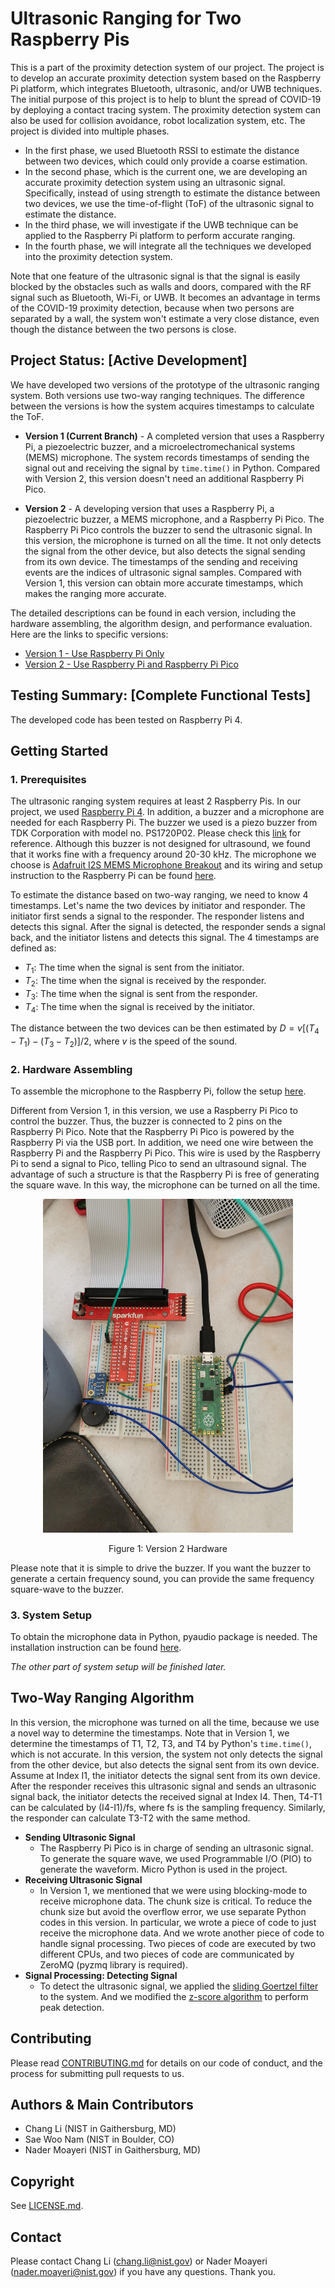 
# Ultrasonic Ranging for Two Raspberry Pis

This is a part of the proximity detection system of our project. The project is to develop an accurate proximity detection system based on the Raspberry Pi platform, which integrates Bluetooth, ultrasonic, and/or UWB techniques. The initial purpose of this project is to help to blunt the spread of COVID-19 by deploying a contact tracing system. The proximity detection system can also be used for collision avoidance, robot localization system, etc.  The project is divided into multiple phases. 
* In the first phase, we used Bluetooth RSSI to estimate the distance between two devices, which could only provide a coarse estimation. 
* In the second phase, which is the current one, we are developing an accurate proximity detection system using an ultrasonic signal. Specifically, instead of using strength to estimate the distance between two devices, we use the time-of-flight (ToF) of the ultrasonic signal to estimate the distance. 
* In the third phase, we will investigate if the UWB technique can be applied to the Raspberry Pi platform to perform accurate ranging. 
* In the fourth phase, we will integrate all the techniques we developed into the proximity detection system. 

Note that one feature of the ultrasonic signal is that the signal is easily blocked by the obstacles such as walls and doors, compared with the RF signal such as Bluetooth, Wi-Fi, or UWB. It becomes an advantage in terms of the COVID-19 proximity detection, because when two persons are separated by a wall,  the system won't estimate a very close distance, even though the distance between the two persons is close.


## Project Status: [Active Development]

We have developed two versions of the prototype of the ultrasonic ranging system. Both versions use two-way ranging techniques. The difference between the versions is how the system acquires timestamps to calculate the ToF. 

* **Version 1 (Current Branch)** -  A completed version that uses a Raspberry Pi,  a piezoelectric buzzer, and a microelectromechanical systems (MEMS) microphone. The system records timestamps of sending the signal out and receiving the signal by `time.time()` in Python. Compared with Version 2, this version doesn't need an additional Raspberry Pi Pico. 

* **Version 2** - A developing version that uses a Raspberry Pi,  a piezoelectric buzzer, a MEMS microphone, and a Raspberry Pi Pico. The Raspberry Pi Pico controls the buzzer to send the ultrasonic signal. In this version, the microphone is turned on all the time. It not only detects the signal from the other device, but also detects the signal sending from its own device. The timestamps of the sending and receiving events are the indices of ultrasonic signal samples. Compared with Version 1, this version can obtain more accurate timestamps, which makes the ranging more accurate. 

The detailed descriptions can be found in each version, including the hardware assembling, the algorithm design, and performance evaluation. Here are the links to specific versions:
* [Version 1 - Use Raspberry Pi Only](https://github.com/ececli/Ultrasonic_Ranging/tree/RPi-4B-Only)
* [Version 2 - Use Raspberry Pi and Raspberry Pi Pico](https://github.com/ececli/Ultrasonic_Ranging/tree/RPi-4B-and-RPi-Pico)

## Testing Summary: [Complete Functional Tests]

The developed code has been tested on Raspberry Pi 4.

## Getting Started

### 1. Prerequisites

The ultrasonic ranging system requires at least 2 Raspberry Pis. In our project, we used [Raspberry Pi 4](https://www.raspberrypi.com/products/raspberry-pi-4-model-b/). In addition, a buzzer and a microphone are needed for each Raspberry Pi. The buzzer we used is a piezo buzzer from TDK Corporation with model no. PS1720P02. Please check this [link](https://www.digikey.com/en/products/detail/tdk-corporation/PS1720P02/935932) for reference. Although this buzzer is not designed for ultrasound, we found that it works fine with a frequency around 20-30 kHz. The microphone we choose is [Adafruit I2S MEMS Microphone Breakout](https://www.adafruit.com/product/3421) and its wiring and setup instruction to the Raspberry Pi can be found [here](https://learn.adafruit.com/adafruit-i2s-mems-microphone-breakout/raspberry-pi-wiring-test). 


To estimate the distance based on two-way ranging, we need to know 4 timestamps. Let's name the two devices by initiator and responder. The initiator first sends a signal to the responder. The responder listens and detects this signal. After the signal is detected, the responder sends a signal back, and the initiator listens and detects this signal. The 4 timestamps are defined as:
* $T_1$: The time when the signal is sent from the initiator. 
* $T_2$: The time when the signal is received by the responder.
* $T_3$: The time when the signal is sent from the responder. 
* $T_4$: The time when the signal is received by the initiator.

The distance between the two devices can be then estimated by
$D = v[(T_4-T_1) - (T_3-T_2)]/2$,
where $v$ is the speed of the sound. 


### 2. Hardware Assembling 

To assemble the microphone to the Raspberry Pi, follow the setup [here](https://learn.adafruit.com/adafruit-i2s-mems-microphone-breakout/raspberry-pi-wiring-test). 

Different from Version 1, in this version, we use a Raspberry Pi Pico to control the buzzer. Thus, the buzzer is connected to 2 pins on the Raspberry Pi Pico. Note that the Raspberry Pi Pico is powered by the Raspberry Pi via the USB port. In addition, we need one wire between the Raspberry Pi and the Raspberry Pi Pico. This wire is used by the Raspberry Pi to send a signal to Pico, telling Pico to send an ultrasound signal. The advantage of such a structure is that the Raspberry Pi is free of generating the square wave. In this way, the microphone can be turned on all the time. 

<!---
![Figure 1: Version 2 Hardware](https://github.com/ececli/Ultrasonic_Ranging/blob/RPi-4B-and-RPi-Pico/images/IMG_20210910_114748.jpg)
--->
<p align="center">
<img src="https://github.com/ececli/Ultrasonic_Ranging/blob/RPi-4B-and-RPi-Pico/images/IMG_20210910_114748.jpg" alt="drawing" width="400"/>
</p>
<p align="center">
Figure 1: Version 2 Hardware
</p>

Please note that it is simple to drive the buzzer. If you want the buzzer to generate a certain frequency sound, you can provide the same frequency square-wave to the buzzer. 



### 3. System Setup

To obtain the microphone data in Python, pyaudio package is needed. The installation instruction can be found [here](http://people.csail.mit.edu/hubert/pyaudio/). 

_The other part of system setup will be finished later._



## Two-Way Ranging Algorithm



In this version, the microphone was turned on all the time, because we use a novel way to determine the timestamps. Note that in Version 1, we determine the timestamps of T1, T2, T3, and T4 by Python's `time.time()`, which is not accurate. In this version, the system not only detects the signal from the other device, but also detects the signal sent from its own device. Assume at Index I1, the initiator detects the signal sent from its own device. After the responder receives this ultrasonic signal and sends an ultrasonic signal back, the initiator detects the received signal at Index I4. Then, T4-T1 can be calculated by (I4-I1)/fs, where fs is the sampling frequency. Similarly, the responder can calculate T3-T2 with the same method. 


* **Sending Ultrasonic Signal**
	* The Raspberry Pi Pico is in charge of sending an ultrasonic signal. To generate the square wave, we used Programmable I/O (PIO) to generate the waveform. Micro Python is used in the project. 
* **Receiving Ultrasonic Signal**
	* In Version 1, we mentioned that we were using blocking-mode to receive microphone data. The chunk size is critical. To reduce the chunk size but avoid the overflow error, we use separate Python codes in this version. In particular, we wrote a piece of code to just receive the microphone data. And we wrote another piece of code to handle signal processing. Two pieces of code are executed by two different CPUs, and two pieces of code are communicated by ZeroMQ (pyzmq library is required). 
* **Signal Processing: Detecting Signal**
	*   To detect the ultrasonic signal, we applied the [sliding Goertzel filter](https://ieeexplore.ieee.org/document/1184347) to the system. And we modified the [z-score algorithm](https://stackoverflow.com/questions/22583391/peak-signal-detection-in-realtime-timeseries-data) to perform peak detection. 
 

## Contributing

Please read [CONTRIBUTING.md](/CONTRIBUTING.md) for details on our code of conduct, and the process for submitting pull requests to us.

## Authors & Main Contributors

* Chang Li (NIST in Gaithersburg, MD) 
* Sae Woo Nam (NIST in Boulder, CO)
* Nader Moayeri (NIST in Gaithersburg, MD)




<!--See also the list of [contributors](https://github.com/your/project/contributors) who participated in this project.-->


## Copyright

See [LICENSE.md](/LICENSE.md).

<!--
## Acknowledgments

*Note: Add this if you want to acknowledge people beyond the main contributors.*

* Hat tip to anyone whose code was used
* Inspiration
* etc
-->
## Contact

Please contact Chang Li (<chang.li@nist.gov>) or Nader Moayeri (<nader.moayeri@nist.gov>) if you have any questions. Thank you.
